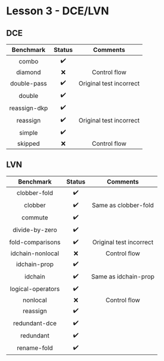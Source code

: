 # Lesson 3 - DCE/LVN

## DCE

| Benchmark         | Status | Comments |
| :--:              | :--:   | :--: |
| combo             | :heavy_check_mark: |
| diamond           | :x:    | Control flow |
| double-pass       | :heavy_check_mark: | Original test incorrect |
| double            | :heavy_check_mark: |
| reassign-dkp      | :heavy_check_mark: |
| reassign          | :heavy_check_mark: | Original test incorrect |
| simple            | :heavy_check_mark: |
| skipped           | :x:     | Control flow |

## LVN

| Benchmark         | Status | Comments |
| :--:              | :--:   | :--:     |
| clobber-fold      | :heavy_check_mark: |
| clobber           | :heavy_check_mark: | Same as clobber-fold |
| commute           | :heavy_check_mark: |
| divide-by-zero    | :heavy_check_mark: |
| fold-comparisons  | :heavy_check_mark: | Original test incorrect |
| idchain-nonlocal  | :x: | Control flow |
| idchain-prop      | :heavy_check_mark: |
| idchain           | :heavy_check_mark: | Same as idchain-prop |
| logical-operators | :heavy_check_mark: |
| nonlocal          | :x: | Control flow |
| reassign          | :heavy_check_mark: |
| redundant-dce     | :heavy_check_mark: |
| redundant         | :heavy_check_mark: |
| rename-fold       | :heavy_check_mark: |
